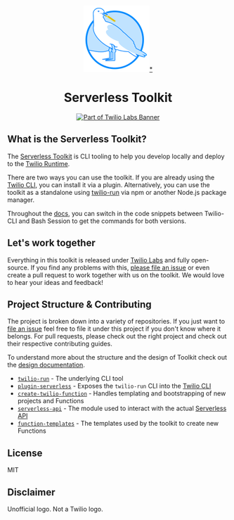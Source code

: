 <p align="center"><img src="images/squared-serverless-logo-small.png" height="150" alt="Seagull with a French Fry"><a href="#disclaimer">*</a></p>
<h1 align="center">Serverless Toolkit</h1>
<p align="center"><a href="https://github.com/twilio-labs/about"><img src="https://img.shields.io/static/v1?label=&message=Twilio-Labs&color=F22F46&labelColor=0D122B&logo=twilio&style=for-the-badge" alt="Part of Twilio Labs Banner"></a></p>

## What is the Serverless Toolkit?

The [Serverless Toolkit](https://www.twilio.com/docs/labs/serverless-toolkit) is CLI tooling to help you develop locally and deploy to the [Twilio Runtime](https://www.twilio.com/runtime).

There are two ways you can use the toolkit. If you are already using the [Twilio CLI](https://www.twilio.com/docs/twilio-cli), you can install it via a plugin. Alternatively, you can use the toolkit as a standalone using [twilio-run](https://npm.im/twilio-run) via npm or another Node.js package manager.

Throughout the [docs](https://www.twilio.com/docs/labs/serverless-toolkit), you can switch in the code snippets between Twilio-CLI and Bash Session to get the commands for both versions.

## Let's work together

Everything in this toolkit is released under [Twilio Labs](https://www.twilio.com/docs/labs) and fully open-source. If you find any problems with this, [please file an issue](https://github.com/twilio-labs/serverless-toolkit/issues) or even create a pull request to work together with us on the toolkit. We would love to hear your ideas and feedback!

## Project Structure & Contributing

The project is broken down into a variety of repositories. If you just want to [file an issue](https://github.com/twilio-labs/serverless-toolkit/issues) feel free to file it under this project if you don't know where it belongs. For pull requests, please check out the right project and check out their respective contributing guides.

To understand more about the structure and the design of Toolkit check out the [design documentation](DESIGN.md).

- [`twilio-run`](https://github.com/twilio-labs/twilio-run) - The underlying CLI tool
- [`plugin-serverless`](https://github.com/twilio-labs/plugin-serverless) - Exposes the `twilio-run` CLI into the [Twilio CLI](https://www.twilio.com/docs/twilio-cli)
- [`create-twilio-function`](https://github.com/twilio-labs/create-twilio-function) - Handles templating and bootstrapping of new projects and Functions
- [`serverless-api`](https://github.com/twilio-labs/serverless-api) - The module used to interact with the actual [Serverless API](https://github.com/twilio-labs/serverless-api)
- [`function-templates`](https://github.com/twilio-labs/function-templates) - The templates used by the toolkit to create new Functions

## License

MIT

## Disclaimer

Unofficial logo. Not a Twilio logo.
